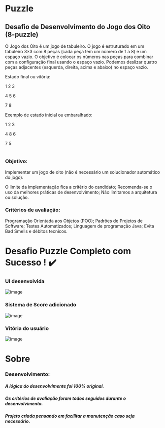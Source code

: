 # Puzzle

## Desafio de Desenvolvimento do Jogo dos Oito (8-puzzle)

O Jogo dos Oito é um jogo de tabuleiro. O jogo é estruturado em um tabuleiro 3×3 com 8 peças (cada peça tem um número de 1 a 8) e um espaço vazio. O objetivo é colocar os números nas peças para combinar com a configuração final usando o espaço vazio. Podemos deslizar quatro peças adjacentes (esquerda, direita, acima e abaixo) no espaço vazio.

Estado final ou vitória:

1 2 3

4 5 6

7 8   

Exemplo de estado inicial ou embaralhado:

1 2 3

4 8 6

7 5   

#
### Objetivo:

Implementar um jogo de oito (não é necessário um solucionador automático do jogo).

O limite da implementação fica a critério do candidato;
Recomenda-se o uso da melhores práticas de desenvolvimento;
Não limitamos a arquitetura ou solução.
 
### Critérios de avaliação:

Programação Orientada aos Objetos (POO);
Padrões de Projetos de Software;
Testes Automatizados;
Linguagem de programação Java;
Evita Bad Smells e débitos tecnicos.

# Desafio Puzzle Completo com Sucesso ! ✔️

### UI desenvolvida

![image](https://user-images.githubusercontent.com/97681752/189998350-ac1e2e1d-cba1-4e7f-8d3a-938ac9564a10.png)

### Sistema de Score adicionado 
![image](https://user-images.githubusercontent.com/97681752/189998556-b0d84f83-9537-4100-aefa-329443ce4dc2.png)

### Vitória do usuário
![image](https://user-images.githubusercontent.com/97681752/189999104-9ed35c3a-77d1-4eb3-b997-19f7c238ecf0.png)

# Sobre

### Desenvolvimento:

##### A lógica do desenvolvimente foi 100% original.
##### Os critérios de avaliação foram todos seguidos durante o desenvolvimento.
##### Projeto criada pensando em facilitar a manutenção caso seja necessário.



